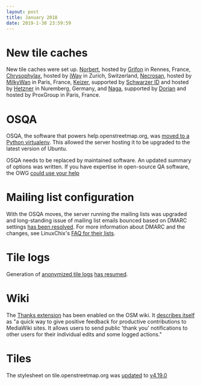 ```yaml
---
layout: post
title: January 2018
date: 2019-1-30 23:59:59
---
```


# New tile caches

New tile caches were set up. [Norbert](https://hardware.openstreetmap.org/servers/norbert.openstreetmap.org/), hosted by [Grifon](https://grifon.fr/) in Rennes, France, [Chrysophylax](https://hardware.openstreetmap.org/servers/chrysophylax.openstreetmap.org/), hosted by [iWay](https://www.iway.ch/) in Zurich, Switzerland, [Necrosan](https://hardware.openstreetmap.org/servers/necrosan.openstreetmap.org/), hosted by [MilkyWan](https://milkywan.fr/) in Paris, France, [Keizer](https://hardware.openstreetmap.org/servers/keizer.openstreetmap.org/), supported by [Schwarzer ID](https://schwarzer.it/) and hosted by [Hetzner](https://www.hetzner.de/) in Nuremberg, Germany, and [Naga](https://hardware.openstreetmap.org/servers/naga.openstreetmap.org/), supported by [Dorian](https://twitter.com/DorianGaliana) and hosted by ProxGroup in Paris, France.

# OSQA

OSQA, the software that powers help.openstreetmap.org, was [moved to a Python virtualenv](https://github.com/openstreetmap/chef/commit/24ff6e33b025aedeea2db4655bec734089731b8e). This allowed the server hosting it to be upgraded to the latest version of Ubuntu.

OSQA needs to be replaced by maintained software. An updated summary of options was written. If you have expertise in open-source QA software, the OWG [could use your help](https://github.com/openstreetmap/operations/issues/149#issuecomment-454211301)

# Mailing list configuration

With the OSQA moves, the server running the mailing lists was upgraded and long-standing issue of mailing list emails bounced based on DMARC settings [has been resolved](https://github.com/openstreetmap/operations/issues/262). For more information about DMARC and the changes, see LinuxChix's [FAQ for their lists](https://www.linuxchix.org/content/mailing-list-changes).

# Tile logs

Generation of [anonymized tile logs](https://planet.osm.org/tile_logs/) [has resumed](https://github.com/openstreetmap/operations/issues/261).

# Wiki

The [Thanks extension](https://www.mediawiki.org/wiki/Extension:Thanks) has been enabled on the OSM wiki. It [describes itself](https://www.mediawiki.org/wiki/Extension:Thanks) as "a quick way to give positive feedback for productive contributions to MediaWiki sites. It allows users to send public 'thank you' notifications to other users for their individual edits and some logged actions."

# Tiles

The stylesheet on tile.openstreetmap.org was [updated](https://github.com/openstreetmap/chef/commit/c2d4bdc09d64ba66f71f1a95eb2d0b3b4a77381a) to [v4.19.0](https://github.com/gravitystorm/openstreetmap-carto/blob/master/CHANGELOG.md#v4190---2019-01-18)
